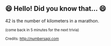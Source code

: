 ## :smile: Hello! Did you know that... :smile:
42 is the number of kilometers in a marathon.

<sup>(come back in 5 minutes for the next trivia)</sup>


<sup>Credits: http://numbersapi.com</sup>
